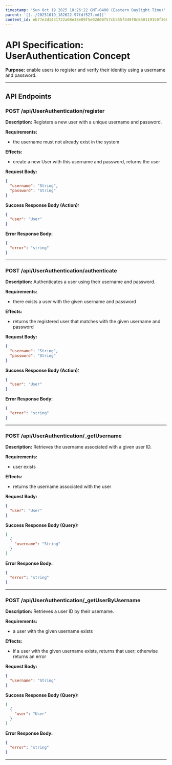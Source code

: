 ```yaml
---
timestamp: 'Sun Oct 19 2025 18:26:22 GMT-0400 (Eastern Daylight Time)'
parent: '[[../20251019_182622.97fdf527.md]]'
content_id: eb77e3d1431722a08e38e09f5e02d08f57cb555f449f8c860119150f3664a38a
---
```


# API Specification: UserAuthentication Concept

**Purpose:** enable users to register and verify their identity using a username and password.

***

## API Endpoints

### POST /api/UserAuthentication/register

**Description:** Registers a new user with a unique username and password.

**Requirements:**

* the username must not already exist in the system

**Effects:**

* create a new User with this username and password, returns the user

**Request Body:**

```json
{
  "username": "String",
  "password": "String"
}
```

**Success Response Body (Action):**

```json
{
  "user": "User"
}
```

**Error Response Body:**

```json
{
  "error": "string"
}
```

***

### POST /api/UserAuthentication/authenticate

**Description:** Authenticates a user using their username and password.

**Requirements:**

* there exists a user with the given username and password

**Effects:**

* returns the registered user that matches with the given username and password

**Request Body:**

```json
{
  "username": "String",
  "password": "String"
}
```

**Success Response Body (Action):**

```json
{
  "user": "User"
}
```

**Error Response Body:**

```json
{
  "error": "string"
}
```

***

### POST /api/UserAuthentication/\_getUsername

**Description:** Retrieves the username associated with a given user ID.

**Requirements:**

* user exists

**Effects:**

* returns the username associated with the user

**Request Body:**

```json
{
  "user": "User"
}
```

**Success Response Body (Query):**

```json
[
  {
    "username": "String"
  }
]
```

**Error Response Body:**

```json
{
  "error": "string"
}
```

***

### POST /api/UserAuthentication/\_getUserByUsername

**Description:** Retrieves a user ID by their username.

**Requirements:**

* a user with the given username exists

**Effects:**

* if a user with the given username exists, returns that user; otherwise returns an error

**Request Body:**

```json
{
  "username": "String"
}
```

**Success Response Body (Query):**

```json
[
  {
    "user": "User"
  }
]
```

**Error Response Body:**

```json
{
  "error": "string"
}
```

***
